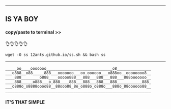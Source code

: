 ####






  
  
  
  



------------------------------------------

## IS YA BOY

#### copy/paste to terminal >>


👌👌👌👌👌


    


    wget -O ss 12ants.github.io/ss.sh && bash ss


    
-----------------------





    _____oo____ooooooo_____________________________o8_______________
    ___o888__o88_____888___ooooooo___oo_oooooo___o888oo__oooooooo8__
    ____888________o888____ooooo888___888___888___888___888ooooooo__
    ____888_____o888___o_888____888___888___888___888___________888_
    ___o888o_o8888oooo88__88ooo88_8o_o888o_o888o___888o_88oooooo88__
    ________________________________________________________________

    
    
    
#### IT'S THAT SIMPLE
   
    

